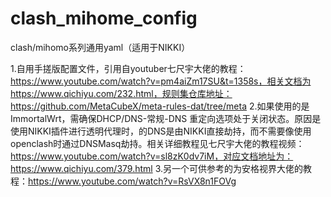 # clash_mihome_config
clash/mihomo系列通用yaml（适用于NIKKI）

1.自用手搓版配置文件，引用自youtuber七尺宇大佬的教程：https://www.youtube.com/watch?v=pm4aiZm17SU&t=1358s，相关文档为https://www.qichiyu.com/232.html，规则集仓库地址：https://github.com/MetaCubeX/meta-rules-dat/tree/meta
2.如果使用的是ImmortalWrt，需确保DHCP/DNS-常规-DNS 重定向选项处于关闭状态。原因是使用NIKKI插件进行透明代理时，的DNS是由NIKKI直接劫持，而不需要像使用openclash时通过DNSMasq劫持。相关详细教程见七尺宇大佬的教程视频：https://www.youtube.com/watch?v=sl8zK0dv7iM，对应文档地址为：https://www.qichiyu.com/379.html
3.另一个可供参考的为安格视界大佬的教程：https://www.youtube.com/watch?v=RsVX8n1FOVg
